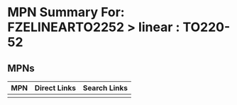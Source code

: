 



# MPN Summary For: FZELINEARTO2252 > linear : TO220-52

## MPNs
  

|MPN|Direct Links|Search Links|
| :--- | :--- | :--- |
||||
